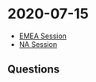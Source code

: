 # 2020-07-15

- [EMEA Session]
- [NA Session]

## Questions

[EMEA Session]: https://youtu.be/CyOhgiZUuRo
[NA Session]: https://youtu.be/cQHfCQdy0Jg
